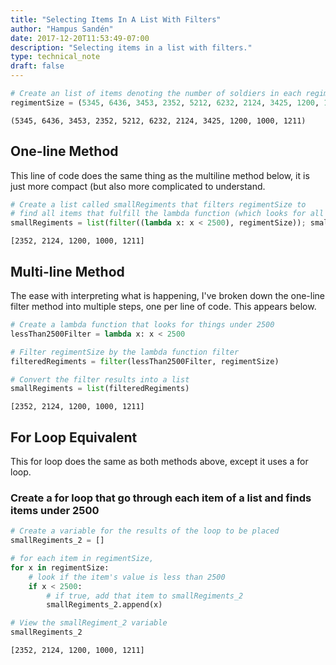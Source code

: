 ```yaml
---
title: "Selecting Items In A List With Filters"
author: "Hampus Sandén"
date: 2017-12-20T11:53:49-07:00
description: "Selecting items in a list with filters."
type: technical_note
draft: false
---
```


```python
# Create an list of items denoting the number of soldiers in each regiment, view the list
regimentSize = (5345, 6436, 3453, 2352, 5212, 6232, 2124, 3425, 1200, 1000, 1211); regimentSize
```




    (5345, 6436, 3453, 2352, 5212, 6232, 2124, 3425, 1200, 1000, 1211)



## One-line Method

This line of code does the same thing as the multiline method below, it is just more compact (but also more complicated to understand.


```python
# Create a list called smallRegiments that filters regimentSize to 
# find all items that fulfill the lambda function (which looks for all items under 2500).
smallRegiments = list(filter((lambda x: x < 2500), regimentSize)); smallRegiments
```




    [2352, 2124, 1200, 1000, 1211]



## Multi-line Method

The ease with interpreting what is happening, I've broken down the one-line filter method into multiple steps, one per line of code. This appears below.


```python
# Create a lambda function that looks for things under 2500
lessThan2500Filter = lambda x: x < 2500
```


```python
# Filter regimentSize by the lambda function filter
filteredRegiments = filter(lessThan2500Filter, regimentSize)
```


```python
# Convert the filter results into a list
smallRegiments = list(filteredRegiments)
```




    [2352, 2124, 1200, 1000, 1211]



## For Loop Equivalent

This for loop does the same as both methods above, except it uses a for loop.

### Create a for loop that go through each item of a list and finds items under 2500


```python
# Create a variable for the results of the loop to be placed
smallRegiments_2 = []

# for each item in regimentSize,
for x in regimentSize:
    # look if the item's value is less than 2500
    if x < 2500:
        # if true, add that item to smallRegiments_2
        smallRegiments_2.append(x)
```


```python
# View the smallRegiment_2 variable
smallRegiments_2
```




    [2352, 2124, 1200, 1000, 1211]


